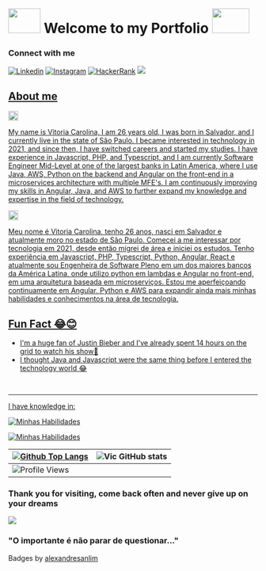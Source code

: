 <h1 display="flex" align-items="center"> 
  <img src="https://64.media.tumblr.com/tumblr_looucphObj1qfw3mwo1_500.gifv" width="65px" height="50px">  
    Welcome to my Portfolio
  <img src="https://64.media.tumblr.com/tumblr_looucphObj1qfw3mwo1_500.gifv" width="75px" height="50px"> 

</h1>

### Connect with me
[![Linkedin](	https://img.shields.io/badge/LinkedIn-0077B5?style=for-the-badge&logo=linkedin&logoColor=white)](https://www.linkedin.com/in/vitoria-carolina-7440611b3/)
[![Instagram](https://img.shields.io/badge/Instagram-E4405F?style=for-the-badge&logo=instagram&logoColor=white)](https://www.instagram.com/vitoriadeveloper/)
[![HackerRank](https://img.shields.io/badge/-Hackerrank-2EC866?style=for-the-badge&logo=HackerRank&logoColor=white)](https://www.hackerrank.com/profile/vitoriacarolina1)
<a href = "mailto:vitoriacarolinadantas@gmail.com"><img src="https://img.shields.io/badge/Gmail-D14836?style=for-the-badge&logo=gmail&logoColor=white" target="_blank"/>
 ##  About me

  <img src= "https://images.emojiterra.com/google/noto-emoji/unicode-15/color/svg/1f1fa-1f1f8.svg" width="20px" height="20px"/>


My name is Vitoria Carolina, I am 26 years old, I was born in Salvador, and I currently live in the state of São Paulo. I became interested in technology in 2021, and since then, I have switched careers and started my studies. I have experience in Javascript, PHP, and Typescript, and I am currently Software Engineer Mid-Level at one of the largest banks in Latin America, where I use Java, AWS, Python on the backend and Angular on the front-end in a microservices architecture with multiple MFE's. I am continuously improving my skills in Angular, Java, and AWS to further expand my knowledge and expertise in the field of technology.

  <img src= "https://images.emojiterra.com/google/noto-emoji/unicode-15/color/svg/1f1e7-1f1f7.svg" width="20px" height="20px"/>


 Meu nome é Vitoria Carolina, tenho 26 anos, nasci em Salvador e atualmente moro no estado de São Paulo. Comecei a me interessar por tecnologia em 2021, desde então migrei de área e iniciei os estudos. Tenho experiência em Javascript, PHP, Typescript, Python, Angular, React e atualmente sou Engenheira de Software Pleno em um dos maiores bancos da América Latina, onde utilizo python em lambdas e Angular no front-end, em uma arquitetura baseada em microserviços. Estou me aperfeiçoando continuamente em Angular, Python e AWS para expandir ainda mais minhas habilidades e conhecimentos na área de tecnologia.

<h2>Fun Fact 😂😊</h2> 
<ul>
  <li>I'm a huge fan of Justin Bieber and I've already spent 14 hours on the grid to watch his show🥵</li>
  <li>I thought Java and Javascript were the same thing before I entered the technology world 😂</li>
</ul>
<br>

---

<p>I have knowledge in: </p>
<div align="left">

[![Minhas Habilidades](https://skillicons.dev/icons?i=html,css,js,nodejs,react,git,figma,vscode,nextjs,jest,angular,typescript,python
)](https://skillicons.dev)

  </div>
<div align="left">

[![Minhas Habilidades](https://skillicons.dev/icons?i=mysql,java,express,maven,nestjs,postgres,prisma,aws,scss,styledcomponents,tailwind,redux
)](https://skillicons.dev)

  </div>




| [![Github Top Langs](https://github-readme-stats.vercel.app/api/top-langs/?username=vitoriadeveloper&layout=compact&theme=dracula&hide_border=True&line_height=20&PAT_1)](https://github.com/anuraghazra/github-readme-stats) | ![Vic GitHub stats](https://github-readme-stats.vercel.app/api?username=vitoriadeveloper&show_icons=true&theme=dracula)
| ----------- | ----------- |
| ![Profile Views](https://komarev.com/ghpvc/?username=vitoriadeveloper&style=for-the-badge&color=037B7B) |

### Thank you for visiting, come back often and never give up on your dreams


<img src="https://media3.giphy.com/media/huFnhMUn5fT7m07rKr/giphy.gif?cid=ecf05e471336nq2lgf9v8339aoi2k9msxlaib6b419nu5y90&ep=v1_gifs_search&rid=giphy.gif&ct=g"/>






### "O importante é não parar de questionar..."

 Badges by [alexandresanlim](https://github.com/alexandresanlim/Badges4-README.md-Profile#-database- "Click Me")






